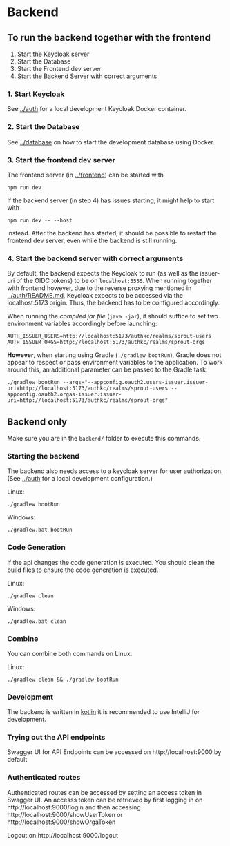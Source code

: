 # Backend

## To run the backend together with the frontend

1. Start the Keycloak server
2. Start the Database
3. Start the Frontend dev server
4. Start the Backend Server with correct arguments


### 1. Start Keycloak
See [../auth](./../auth) for a local development Keycloak Docker container.

### 2. Start the Database
See [../database](./../database) on how to start the development database using Docker.

### 3. Start the frontend dev server
The frontend server (in [../frontend](./../frontend)) can be started with
```shell
npm run dev
```
If the backend server (in step 4) has issues starting, it might help to start with
```shell
npm run dev -- --host
```
instead.
After the backend has started, it should be possible to restart the frontend dev server, even while the backend is still 
running.

### 4. Start the backend server with correct arguments
By default, the backend expects the Keycloak to run (as well as the issuer-uri of the OIDC tokens) to be on 
`localhost:5555`. When running together with frontend however, due to the reverse proxying mentioned in 
[../auth/README.md](./../auth/README.md), Keycloak expects to be accessed via the localhost:5173 origin.
Thus, the backend has to be configured accordingly.

When running the *compiled jar file* (`java -jar`), it should suffice to set two environment variables accordingly before launching:
```
AUTH_ISSUER_USERS=http://localhost:5173/authkc/realms/sprout-users
AUTH_ISSUER_ORGS=http://localhost:5173/authkc/realms/sprout-orgs
```

**However**, when starting using Gradle (`./gradlew bootRun`), Gradle does not appear to respect or pass environment 
variables to the application. To work around this, an additional parameter can be passed to the Gradle task:
```shell
./gradlew bootRun --args="--appconfig.oauth2.users-issuer.issuer-uri=http://localhost:5173/authkc/realms/sprout-users --appconfig.oauth2.orgas-issuer.issuer-uri=http://localhost:5173/authkc/realms/sprout-orgs"
```

## Backend only

Make sure you are in the `backend/` folder to execute this commands.

### Starting the backend
The backend also needs access to a keycloak server for user authorization.
(See [../auth](./../auth) for a local development configuration.)

Linux:
```shell
./gradlew bootRun
```

Windows:
```shell
./gradlew.bat bootRun
```

### Code Generation
If the api changes the code generation is executed. You should clean the build
files to ensure the code generation is executed.

Linux:
```shell
./gradlew clean
```

Windows:
```shell
./gradlew.bat clean
```

### Combine

You can combine both commands on Linux.

Linux:
```shell
./gradlew clean && ./gradlew bootRun
```

### Development

The backend is written in [kotlin](https://kotlinlang.org/) it is recommended to
use IntelliJ for development.


### Trying out the API endpoints
Swagger UI for API Endpoints can be accessed on http://localhost:9000 by default

### Authenticated routes
Authenticated routes can be accessed by setting an access token in Swagger UI.
An accesss token can be retrieved by first logging in on 
http://localhost:9000/login
and then accessing http://localhost:9000/showUserToken or http://localhost:9000/showOrgaToken

Logout on http://localhost:9000/logout

